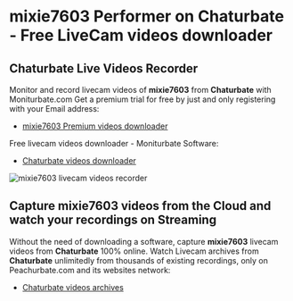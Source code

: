 # mixie7603 Performer on Chaturbate - Free LiveCam videos downloader

## Chaturbate Live Videos Recorder

Monitor and record livecam videos of **mixie7603** from **Chaturbate** with Moniturbate.com
Get a premium trial for free by just and only registering with your Email address:
* [mixie7603 Premium videos downloader](https://moniturbate.com/request-demo-licence-key.html)

Free livecam videos downloader - Moniturbate Software:
* [Chaturbate videos downloader](https://moniturbate.com/moniturbate-download-software.html)

![mixie7603 livecam videos recorder](https://peachurnet.com/templates/moniturbate-software.png)


## Capture mixie7603 videos from the Cloud and watch your recordings on Streaming

Without the need of downloading a software, capture **mixie7603** livecam videos from **Chaturbate** 100% online.
Watch Livecam archives from **Chaturbate** unlimitedly from thousands of existing recordings, only on Peachurbate.com and its websites network:
* [Chaturbate videos archives](https://peachurnet.com/)